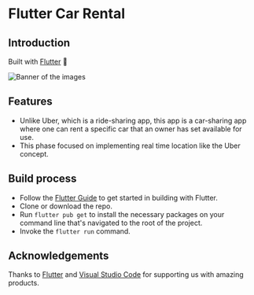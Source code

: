 # Flutter Car Rental

## Introduction

Built with [Flutter](https://flutter.dev/) :star2:

![Banner of the images](showcase.png)

## Features

 - Unlike Uber, which is a ride-sharing app, this app is a car-sharing app where one can rent a specific car that an owner has set available for use. 
 - This phase focused on implementing real time location like the Uber concept.

## Build process

- Follow the [Flutter Guide](https://flutter.dev/docs/get-started/install) to get started in building with Flutter.
- Clone or download the repo.
- Run ``` flutter pub get ``` to install the necessary packages on your command line that's navigated to the root of the project.
- Invoke the ``` flutter run ``` command.

## Acknowledgements

Thanks to [Flutter](https://flutter.dev/) and [Visual Studio Code](https://code.visualstudio.com/) for supporting us with amazing products.